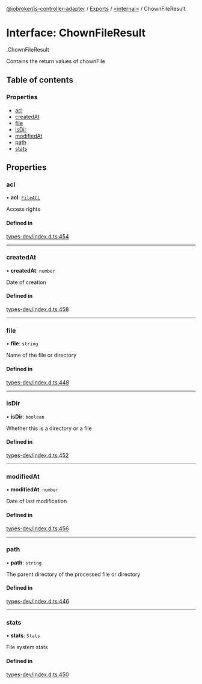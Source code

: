 [@iobroker/js-controller-adapter](../README.md) / [Exports](../modules.md) / [<internal\>](../modules/internal_.md) / ChownFileResult

# Interface: ChownFileResult

[<internal>](../modules/internal_.md).ChownFileResult

Contains the return values of chownFile

## Table of contents

### Properties

- [acl](internal_.ChownFileResult.md#acl)
- [createdAt](internal_.ChownFileResult.md#createdat)
- [file](internal_.ChownFileResult.md#file)
- [isDir](internal_.ChownFileResult.md#isdir)
- [modifiedAt](internal_.ChownFileResult.md#modifiedat)
- [path](internal_.ChownFileResult.md#path)
- [stats](internal_.ChownFileResult.md#stats)

## Properties

### acl

• **acl**: [`FileACL`](internal_.FileACL.md)

Access rights

#### Defined in

[types-dev/index.d.ts:454](https://github.com/ioBroker/ioBroker.js-controller/blob/4ff35a28/packages/types-dev/index.d.ts#L454)

___

### createdAt

• **createdAt**: `number`

Date of creation

#### Defined in

[types-dev/index.d.ts:458](https://github.com/ioBroker/ioBroker.js-controller/blob/4ff35a28/packages/types-dev/index.d.ts#L458)

___

### file

• **file**: `string`

Name of the file or directory

#### Defined in

[types-dev/index.d.ts:448](https://github.com/ioBroker/ioBroker.js-controller/blob/4ff35a28/packages/types-dev/index.d.ts#L448)

___

### isDir

• **isDir**: `boolean`

Whether this is a directory or a file

#### Defined in

[types-dev/index.d.ts:452](https://github.com/ioBroker/ioBroker.js-controller/blob/4ff35a28/packages/types-dev/index.d.ts#L452)

___

### modifiedAt

• **modifiedAt**: `number`

Date of last modification

#### Defined in

[types-dev/index.d.ts:456](https://github.com/ioBroker/ioBroker.js-controller/blob/4ff35a28/packages/types-dev/index.d.ts#L456)

___

### path

• **path**: `string`

The parent directory of the processed file or directory

#### Defined in

[types-dev/index.d.ts:446](https://github.com/ioBroker/ioBroker.js-controller/blob/4ff35a28/packages/types-dev/index.d.ts#L446)

___

### stats

• **stats**: `Stats`

File system stats

#### Defined in

[types-dev/index.d.ts:450](https://github.com/ioBroker/ioBroker.js-controller/blob/4ff35a28/packages/types-dev/index.d.ts#L450)
